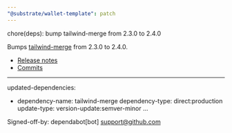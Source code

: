 ```yaml
---
"@substrate/wallet-template": patch
---
```


chore(deps): bump tailwind-merge from 2.3.0 to 2.4.0

Bumps [tailwind-merge](https://github.com/dcastil/tailwind-merge) from 2.3.0 to 2.4.0.
- [Release notes](https://github.com/dcastil/tailwind-merge/releases)
- [Commits](https://github.com/dcastil/tailwind-merge/compare/v2.3.0...v2.4.0)

---
updated-dependencies:
- dependency-name: tailwind-merge
  dependency-type: direct:production
  update-type: version-update:semver-minor
...

Signed-off-by: dependabot[bot] <support@github.com>
